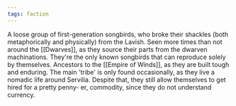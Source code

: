 ```yaml
---
tags: faction
--- 
```

A loose group of first-generation songbirds, who broke their shackles (both metaphorically and physically) from the Lavish.
Seen more times than not around the [[Dwarves]], as they source their parts from the dwarven machinations. 
They're the only known songbirds that can reproduce solely by themselves. 
Ancestors to the [[Empire of Winds]], as they are built tough and enduring. 
The main 'tribe' is only found occasionally, as they live a nomadic life around Servilia. Despite that, they still allow themselves to get hired for a pretty penny- er, commodity, since they do not understand currency. 